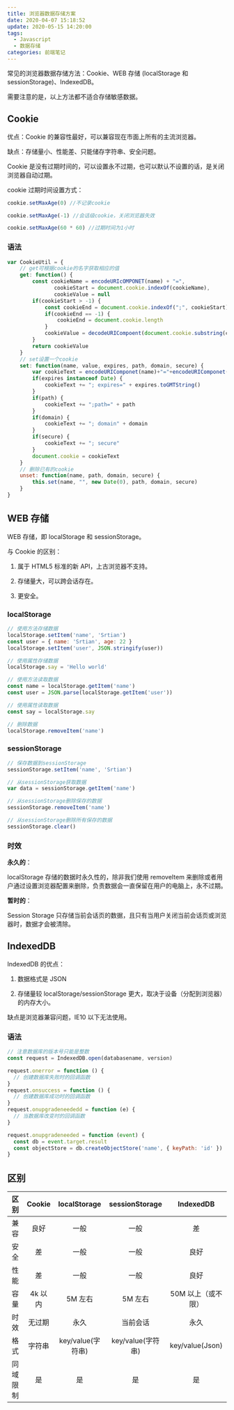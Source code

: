 ```yaml
---
title: 浏览器数据存储方案
date: 2020-04-07 15:18:52
update: 2020-05-15 14:20:00
tags:
  - Javascript
  - 数据存储
categories: 前端笔记
---
```


常见的浏览器数据存储方法：Cookie、WEB 存储 (localStorage 和 sessionStorage)、IndexedDB。

需要注意的是，以上方法都不适合存储敏感数据。

<!--more-->

## Cookie

优点：Cookie 的兼容性最好，可以兼容现在市面上所有的主流浏览器。

缺点：存储量小、性能差、只能储存字符串、安全问题。

Cookie 是没有过期时间的，可以设置永不过期，也可以默认不设置的话，是关闭浏览器自动过期。

cookie 过期时间设置方式：

```javascript
cookie.setMaxAge(0) //不记录cookie

cookie.setMaxAge(-1) //会话级cookie，关闭浏览器失效

cookie.setMaxAge(60 * 60) //过期时间为1小时
```

### 语法

```javascript
var CookieUtil = {
    // get可根据cookie的名字获取相应的值
    get: function() {
        const cookieName = encodeURIcOMPONET(name) + "=",
               cookieStart = document.cookie.indexOf(cookieName),
               cookieValue = null
        if(cookieStart > -1) {
            const cookieEnd = document.cookie.indexOf(";", cookieStart)
            if(cookieEnd == -1) {
                cookieEnd = document.cookie.length
            }
            cookieValue = decodeURICompoent(document.cookie.substring(cookieStart + cookieName.length, cookieEnd))
        }
        return cookieValue
    }
    // set设置一个cookie
    set: function(name, value, expires, path, domain, secure) {
        var cookieText = encodeURIComponet(name)+"="+encodeURIComponet(value)
        if(expires instanceof Date) {
            cookieText += "; expires=" + expires.toGMTString()
        }
        if(path) {
            cookieText += ";path=" + path
        }
        if(domain) {
            cookieText += "; domain" + domain
        }
        if(secure) {
            cookieText += "; secure"
        }
        document.cookie = cookieText
    }
    // 删除已有的cookie
    unset: function(name, path, domain, secure) {
        this.set(name, "", new Date(0), path, domain, secure)
    }
}
```

## WEB 存储

WEB 存储，即 localStorage 和 sessionStorage。

与 Cookie 的区别：

1. 属于 HTML5 标准的新 API，上古浏览器不支持。

2. 存储量大，可以跨会话存在。

3. 更安全。

### localStorage

```javascript
// 使用方法存储数据
localStorage.setItem('name', 'Srtian')
const user = { name: 'Srtian', age: 22 }
localStorage.setItem('user', JSON.stringify(user))

// 使用属性存储数据
localStorage.say = 'Hello world'

// 使用方法读取数据
const name = localStorage.getItem('name')
const user = JSON.parse(localStorage.getItem('user'))

// 使用属性读取数据
const say = localStorage.say

// 删除数据
localStorage.removeItem('name')
```

### sessionStorage

```javascript
// 保存数据到sessionStorage
sessionStorage.setItem('name', 'Srtian')

// 从sessionStorage获取数据
var data = sessionStorage.getItem('name')

// 从sessionStorage删除保存的数据
sessionStorage.removeItem('name')

// 从sessionStorage删除所有保存的数据
sessionStorage.clear()
```

### 时效

**永久的**：

localStorage 存储的数据时永久性的，除非我们使用 removeItem 来删除或者用户通过设置浏览器配置来删除，负责数据会一直保留在用户的电脑上，永不过期。

**暂时的**：

Session Storage 只存储当前会话页的数据，且只有当用户关闭当前会话页或浏览器时，数据才会被清除。

## IndexedDB

IndexedDB 的优点：

1. 数据格式是 JSON

2. 存储量较 localStorage/sessionStorage 更大，取决于设备（分配到浏览器）的内存大小。

缺点是浏览器兼容问题，IE10 以下无法使用。

### 语法

```javascript
// 注意数据库的版本号只能是整数
const request = IndexedDB.open(databasename, version)

request.onerror = function () {
  // 创建数据库失败时的回调函数
}
request.onsuccess = function () {
  // 创建数据库成功时的回调函数
}
request.onupgradeneededd = function (e) {
  // 当数据库改变时的回调函数
}

request.onupgradeneeded = function (event) {
  const db = event.target.result
  const objectStore = db.createObjectStore('name', { keyPath: 'id' })
}
```

## 区别

|   区别   | Cookie  |   localStorage    |  sessionStorage   |     IndexedDB      |
| :------: | :-----: | :---------------: | :---------------: | :----------------: |
|   兼容   |  良好   |       一般        |       一般        |         差         |
|   安全   |   差    |       一般        |       一般        |        良好        |
|   性能   |   差    |       一般        |       一般        |        良好        |
|   容量   | 4k 以内 |      5M 左右      |      5M 左右      | 50M 以上（或不限） |
|   时效   | 无过期  |       永久        |     当前会话      |        永久        |
|   格式   | 字符串  | key/value(字符串) | key/value(字符串) |  key/value(Json)   |
| 同域限制 |   是    |        是         |        是         |         是         |
